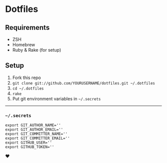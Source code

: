 # Dotfiles

## Requirements

- ZSH
- Homebrew
- Ruby & Rake (for setup)

## Setup

1. Fork this repo
2. `git clone git://github.com/YOURUSERNAME/dotfiles.git ~/.dotfiles`
3. `cd ~/.dotfiles`
4. `rake`
5. Put git environment variables in `~/.secrets`

* * *

### `~/.secrets`

    export GIT_AUTHOR_NAME=''
    export GIT_AUTHOR_EMAIL=''
    export GIT_COMMITTER_NAME=''
    export GIT_COMMITTER_EMAIL=''
    export GITHUB_USER=''
    export GITHUB_TOKEN=''

♥
